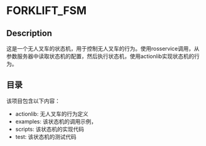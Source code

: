 # FORKLIFT_FSM

## Description

这是一个无人叉车的状态机，用于控制无人叉车的行为。使用rosservice调用，从参数服务器中读取状态机的配置，然后执行状态机，使用actionlib实现状态机的行为。

## 目录

该项目包含以下内容：

* actionlib: 无人叉车的行为定义
* examples: 该状态机的调用示例，
* scripts: 该状态机的实现代码
* test: 该状态机的测试代码